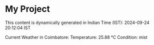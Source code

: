 # My Project

This content is dynamically generated in Indian Time (IST): 2024-09-24 20:12:04 IST


Current Weather in Coimbatore:
Temperature: 25.88 °C
Condition: mist
